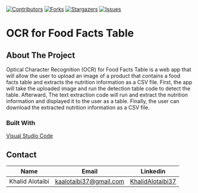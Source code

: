 [![Contributors][contributors-shield]][contributors-url]
[![Forks][forks-shield]][forks-url]
[![Stargazers][stars-shield]][stars-url]
[![Issues][issues-shield]][issues-url]


<!-- PROJECT TITLE  -->
<h1 align="left">OCR for Food Facts Table</h1>


<!-- ABOUT THE PROJECT -->
## About The Project
Optical Character Recognition (OCR) for Food Facts Table is a web app that will allow the user to upload an image of a product that contains a food facts table and extracts the nutrition information as a CSV file. First, the app will take the uploaded image and run the detection table code to detect the table. Afterward, The text extraction code will run and extract the nutrition information and displayed it to the user as a table. Finally, the user can download the extracted nutrition information as a CSV file.


<!-- Bulit with -->
### Built With
[Visual Studio Code](https://code.visualstudio.com/)



## Contact 
|          Name         |           Email                 |                        Linkedin                              |
|:---------------------:|:-------------------------------:|:------------------------------------------------------------:|
|    Khalid Alotaibi    | <kaalotaibi37@gmail.com>        | [KhalidAlotaibi37](https://linkedin.com/in/khalidalotaibi37) |


<!-- MARKDOWN LINKS -->
[contributors-shield]: https://img.shields.io/github/contributors/Kaalotaibi37/ocr-for-food-facts-table.svg?style=flat-square
[contributors-url]: https://github.com/Kaalotaibi37/ocr-for-food-facts-table/graphs/contributors
[forks-shield]: https://img.shields.io/github/forks/Kaalotaibi37/ocr-for-food-facts-table.svg?style=flat-square
[forks-url]: https://github.com/Kaalotaibi37/ocr-for-food-facts-table/network/members
[stars-shield]: https://img.shields.io/github/stars/Kaalotaibi37/ocr-for-food-facts-table.svg?style=flat-square
[stars-url]: https://github.com/Kaalotaibi37/ocr-for-food-facts-table/stargazers
[issues-shield]: https://img.shields.io/github/issues/Kaalotaibi37/ocr-for-food-facts-table.svg?style=flat-square
[issues-url]: https://github.com/Kaalotaibi37/ocr-for-food-facts-table/issues
